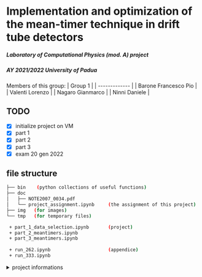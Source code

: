 # **Implementation and optimization of the mean-timer technique in drift tube detectors**
##### Laboratory of Computational Physics (mod. A) project
##### AY 2021/2022 University of Padua

Members of this group:
| Group 1  |
| ------------- |
| Barone Francesco Pio |
| Valenti Lorenzo |
| Nagaro Gianmarco | 
| Ninni Daniele |


## TODO

- [x] initialize project on VM
- [x] part 1
- [x] part 2
- [x] part 3
- [x] exam 20 gen 2022

## file structure

```bash
├── bin    (python collections of useful functions)
├── doc
│   ├── NOTE2007_0034.pdf
│   └── project_assignment.ipynb     (the assignment of this project)
├── img   (for images)
└── tmp   (for temporary files)

 + part_1_data_selection.ipynb       (project)
 + part_2_meantimers.ipynb
 + part_3_meantimers.ipynb
 
 + run_262.ipynb                     (appendice)
 + run_333.ipynb
```


<details><summary>project informations</summary>
<p>

## project informations

In each of the branches of this repo you find all the necessary to complete your final project.
In particular the file Project.ipynb describes the projects and provides guidance to its development.
Other files could be present if needed.

Each branch is named after the group of students a given project is assigned to.
The groups compositions are listed [here](https://docs.google.com/spreadsheets/d/1u1WuXA8fawn73KVtnbTuEZekwOFmCO7cSuUoayZHq9s/)

Students are supposed to work together to produce a short report on the assigned task. The preferred format for the latter is a jupyter notebook, with the proper description, the code implemented for the purpose and the actual results (plots, tables, etc.). The notebook has to be delivered with all the cells executed and should live in a GitHib repository. There is no need to make a pull request to the central repository.
    
</p>
</details>
